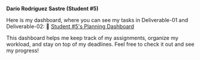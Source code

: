 **Darío Rodríguez Sastre (Student #5)**

Here is my dashboard, where you can see my tasks in Deliverable-01 and Deliverable-02:
🔗 [Student #5's Planning Dashboard](https://github.com/users/javpalgon/projects/1/views/13)

This dashboard helps me keep track of my assignments, organize my workload, and stay on top of my deadlines. Feel free to check it out and see my progress!
